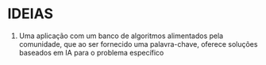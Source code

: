 # IDEIAS
1. Uma aplicação com um banco de algoritmos alimentados pela comunidade, que ao ser fornecido uma palavra-chave, oferece soluções baseados em IA para o problema específico
